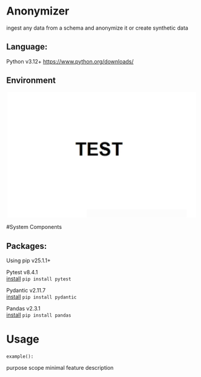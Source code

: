 # Anonymizer
ingest any data from a schema and anonymize it or create synthetic data

## Language:
Python v3.12+  https://www.python.org/downloads/

## Environment

<p align="center">
  <img src="./img/test.png" alt="Test image" width="500">
</p>


#System Components
## Packages:
Using pip v25.1.1+ <br/>

Pytest v8.4.1 <br/>
[install](https://pypi.org/project/pytest/)
`pip install pytest`

Pydantic v2.11.7 <br/>
[install](https://pypi.org/project/pydantic/)
`pip install pydantic`

Pandas v2.3.1 <br/>
[install](https://pypi.org/project/pandas/)
`pip install pandas`

# Usage
```example():```


purpose
scope
minimal
feature description
